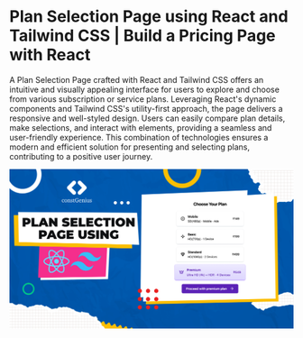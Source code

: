# Plan Selection Page using React and Tailwind CSS | Build a Pricing Page with React

A Plan Selection Page crafted with React and Tailwind CSS offers an intuitive and visually appealing interface for users to explore and choose from various subscription or service plans. Leveraging React's dynamic components and Tailwind CSS's utility-first approach, the page delivers a responsive and well-styled design. Users can easily compare plan details, make selections, and interact with elements, providing a seamless and user-friendly experience. This combination of technologies ensures a modern and efficient solution for presenting and selecting plans, contributing to a positive user journey.

![Plan Selection Page](public/PlanSelection.png)



